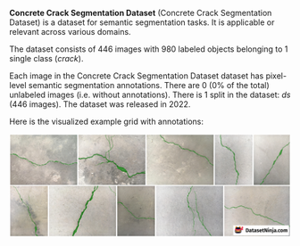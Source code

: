 **Concrete Crack Segmentation Dataset** (Concrete Crack Segmentation Dataset) is a dataset for semantic segmentation tasks. It is applicable or relevant across various domains.

The dataset consists of 446 images with 980 labeled objects belonging to 1 single class (*crack*).

Each image in the Concrete Crack Segmentation Dataset dataset has pixel-level semantic segmentation annotations. There are 0 (0% of the total) unlabeled images (i.e. without annotations). There is 1 split in the dataset: *ds* (446 images). The dataset was released in 2022.

Here is the visualized example grid with annotations:

<img src="https://github.com/dataset-ninja/concrete-crack-segmentation-dataset/raw/main/visualizations/horizontal_grid.png">

